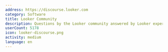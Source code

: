 ```yaml
---
address: https://discourse.looker.com
category: Software
title: Looker Community
description: Questions by the Looker community answered by Looker experts
userCount: 5178
icon: looker-discourse.png
activity: medium
language: en
---
```

